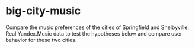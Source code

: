 # big-city-music
Compare the music preferences of the cities of Springfield and Shelbyville. Real Yandex.Music data to test the hypotheses below and compare user behavior for these two cities.
